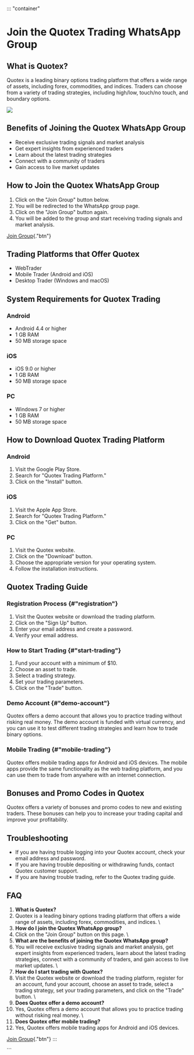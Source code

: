 ::: \"container\"
# Join the Quotex Trading WhatsApp Group

## What is Quotex?

Quotex is a leading binary options trading platform that offers a wide
range of assets, including forex, commodities, and indices. Traders can
choose from a variety of trading strategies, including high/low,
touch/no touch, and boundary options.

[![](https://static.quotex.io/files/11_en/300_250.jpg)](https://traff.sbs/brokerqxlid)

## Benefits of Joining the Quotex WhatsApp Group

-   Receive exclusive trading signals and market analysis
-   Get expert insights from experienced traders
-   Learn about the latest trading strategies
-   Connect with a community of traders
-   Gain access to live market updates

## How to Join the Quotex WhatsApp Group

1.  Click on the "Join Group" button below.
2.  You will be redirected to the WhatsApp group page.
3.  Click on the "Join Group" button again.
4.  You will be added to the group and start receiving trading signals
    and market analysis.

[Join Group](\%22https://traff.sbs/brokerqxsignup\%22){."btn"}

## Trading Platforms that Offer Quotex

-   WebTrader
-   Mobile Trader (Android and iOS)
-   Desktop Trader (Windows and macOS)

## System Requirements for Quotex Trading

### Android

-   Android 4.4 or higher
-   1 GB RAM
-   50 MB storage space

### iOS

-   iOS 9.0 or higher
-   1 GB RAM
-   50 MB storage space

### PC

-   Windows 7 or higher
-   1 GB RAM
-   50 MB storage space

## How to Download Quotex Trading Platform

### Android

1.  Visit the Google Play Store.
2.  Search for "Quotex Trading Platform."
3.  Click on the "Install" button.

### iOS

1.  Visit the Apple App Store.
2.  Search for "Quotex Trading Platform."
3.  Click on the "Get" button.

### PC

1.  Visit the Quotex website.
2.  Click on the "Download" button.
3.  Choose the appropriate version for your operating system.
4.  Follow the installation instructions.

## Quotex Trading Guide

### Registration Process {#"registration"}

1.  Visit the Quotex website or download the trading platform.
2.  Click on the "Sign Up" button.
3.  Enter your email address and create a password.
4.  Verify your email address.

### How to Start Trading {#"start-trading"}

1.  Fund your account with a minimum of \$10.
2.  Choose an asset to trade.
3.  Select a trading strategy.
4.  Set your trading parameters.
5.  Click on the "Trade" button.

### Demo Account {#"demo-account"}

Quotex offers a demo account that allows you to practice trading without
risking real money. The demo account is funded with virtual currency,
and you can use it to test different trading strategies and learn how to
trade binary options.

### Mobile Trading {#"mobile-trading"}

Quotex offers mobile trading apps for Android and iOS devices. The
mobile apps provide the same functionality as the web trading platform,
and you can use them to trade from anywhere with an internet connection.

## Bonuses and Promo Codes in Quotex

Quotex offers a variety of bonuses and promo codes to new and existing
traders. These bonuses can help you to increase your trading capital and
improve your profitability.

## Troubleshooting

-   If you are having trouble logging into your Quotex account, check
    your email address and password.
-   If you are having trouble depositing or withdrawing funds, contact
    Quotex customer support.
-   If you are having trouble trading, refer to the Quotex trading
    guide.

## FAQ

1.  **What is Quotex?**
2.  Quotex is a leading binary options trading platform that offers a
    wide range of assets, including forex, commodities, and indices.
    \
3.  **How do I join the Quotex WhatsApp group?**
4.  Click on the "Join Group" button on this page.
    \
5.  **What are the benefits of joining the Quotex WhatsApp group?**
6.  You will receive exclusive trading signals and market analysis, get
    expert insights from experienced traders, learn about the latest
    trading strategies, connect with a community of traders, and gain
    access to live market updates.
    \
7.  **How do I start trading with Quotex?**
8.  Visit the Quotex website or download the trading platform, register
    for an account, fund your account, choose an asset to trade, select
    a trading strategy, set your trading parameters, and click on the
    "Trade" button.
    \
9.  **Does Quotex offer a demo account?**
10. Yes, Quotex offers a demo account that allows you to practice
    trading without risking real money.
    \
11. **Does Quotex offer mobile trading?**
12. Yes, Quotex offers mobile trading apps for Android and iOS devices.

[Join Group](\%22https://traff.sbs/brokerqxsignup\%22){."btn"}
:::

\`\`\`

